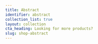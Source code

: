 ```yaml
---
title: Abstract
identifier: abstract
collection_list: true
layout: collection
cta_heading: Looking for more products?
slug: shop-abstract
---
```

